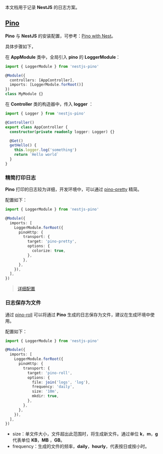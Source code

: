 本文档用于记录 **NestJS** 的日志方案。

## [Pino](https://getpino.io/#/)

**Pino** 与 **NestJS** 的安装配置，可参考：[Pino with Nest](https://getpino.io/#/docs/web?id=pino-with-nest)。

具体步骤如下，

在 **AppModule** 类中，全局引入 **pino** 的 **LoggerModule**：

```typescript
import { LoggerModule } from 'nestjs-pino'

@Module({
  controllers: [AppController],
  imports: [LoggerModule.forRoot()]
})
class MyModule {}
```

在 **Controller** 类的构造器中，传入 **logger** ：

```typescript
import { Logger } from 'nestjs-pino'

@Controller()
export class AppController {
  constructor(private readonly logger: Logger) {}

  @Get()
  getHello() {
    this.logger.log('something')
    return `Hello world`
  }
}
```

### 精简打印日志

**Pino** 打印的日志较为详细，开发环境中，可以通过 [pino-pretty](https://github.com/pinojs/pino-pretty#readme) 精简。

配置如下：

```typescript
import { LoggerModule } from 'nestjs-pino'

@Module({
  imports: [
    LoggerModule.forRoot({
      pinoHttp: {
        transport: {
          target: 'pino-pretty',
          options: {
            colorize: true,
          },
        },
      },
    }),
  ],
})
```

> [详细配置](https://github.com/pinojs/pino-pretty#readme)

### 日志保存为文件

通过 [pino-roll](https://github.com/feugy/pino-roll#readme) 可以将通过 **Pino** 生成的日志保存为文件，建议在生成环境中使用。

配置如下：

```typescript
import { LoggerModule } from 'nestjs-pino'

@Module({
  imports: [
    LoggerModule.forRoot({
      pinoHttp: {
        transport: {
          target: 'pino-roll',
          options: {
            file: join('logs', 'log'),
            frequency: 'daily',
            size: '10m',
            mkdir: true,
          },
        },
      },
    }),
  ],
})
```

- size：单文件大小，文件超出此范围时，将生成新文件。通过单位 **k**，**m**，**g** 代表单位 **KB**，**MB** ，**GB**。
- frequency：生成的文件的频率，**daily**，**hourly**，代表按日或按小时。

